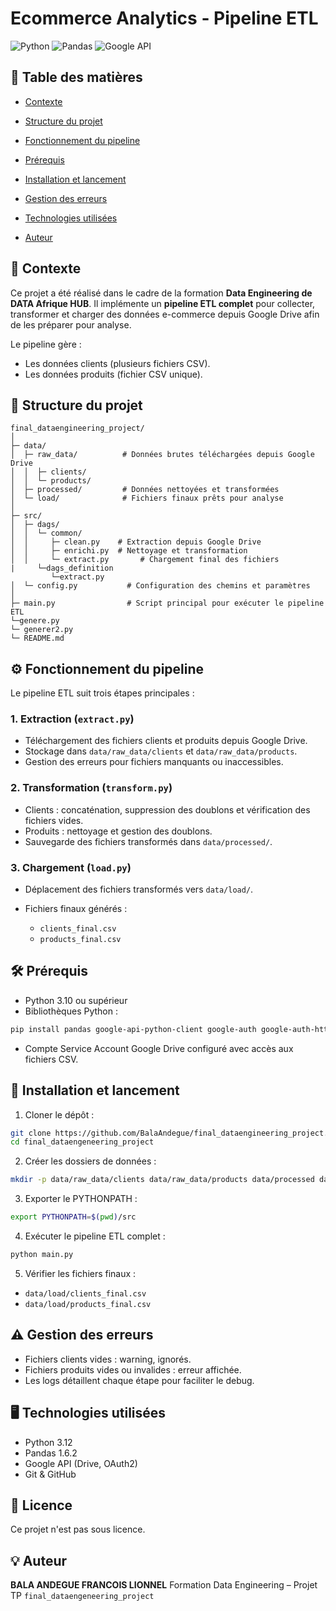 # Ecommerce Analytics - Pipeline ETL

![Python](https://img.shields.io/badge/Python-3.12-blue)
![Pandas](https://img.shields.io/badge/Pandas-1.6.2-lightgrey)
![Google API](https://img.shields.io/badge/Google-API-green)

## 📌 Table des matières

* [Contexte](#-contexte)
* [Structure du projet](#-structure-du-projet)
* [Fonctionnement du pipeline](#-fonctionnement-du-pipeline)
* [Prérequis](#-prérequis)
* [Installation et lancement](#-installation-et-lancement)
* [Gestion des erreurs](#-gestion-des-erreurs)
* [Technologies utilisées](#-technologies-utilisées)

* [Auteur](#-auteur)

## 📌 Contexte

Ce projet a été réalisé dans le cadre de la formation **Data Engineering de DATA Afrique HUB**.
Il implémente un **pipeline ETL complet** pour collecter, transformer et charger des données e-commerce depuis Google Drive afin de les préparer pour analyse.

Le pipeline gère :

* Les données clients (plusieurs fichiers CSV).
* Les données produits (fichier CSV unique).

## 📁 Structure du projet

```
final_dataengineering_project/
│
├─ data/
│  ├─ raw_data/          # Données brutes téléchargées depuis Google Drive
│  │  ├─ clients/
│  │  └─ products/
│  ├─ processed/         # Données nettoyées et transformées
│  └─ load/              # Fichiers finaux prêts pour analyse
│
├─ src/
│  ├─ dags/
│  │  └─ common/
│  │     ├─ clean.py    # Extraction depuis Google Drive
│  │     ├─ enrichi.py  # Nettoyage et transformation
│  │     └─ extract.py       # Chargement final des fichiers
|     └─dags_definition
         └─extract.py
│  └─ config.py           # Configuration des chemins et paramètres
│
├─ main.py                # Script principal pour exécuter le pipeline ETL
└─genere.py
└─ generer2.py
└─ README.md
```

## ⚙️ Fonctionnement du pipeline

Le pipeline ETL suit trois étapes principales :

### 1. Extraction (`extract.py`)

* Téléchargement des fichiers clients et produits depuis Google Drive.
* Stockage dans `data/raw_data/clients` et `data/raw_data/products`.
* Gestion des erreurs pour fichiers manquants ou inaccessibles.

### 2. Transformation (`transform.py`)

* Clients : concaténation, suppression des doublons et vérification des fichiers vides.
* Produits : nettoyage et gestion des doublons.
* Sauvegarde des fichiers transformés dans `data/processed/`.

### 3. Chargement (`load.py`)

* Déplacement des fichiers transformés vers `data/load/`.
* Fichiers finaux générés :

  * `clients_final.csv`
  * `products_final.csv`

## 🛠️ Prérequis

* Python 3.10 ou supérieur
* Bibliothèques Python :

```bash
pip install pandas google-api-python-client google-auth google-auth-httplib2 google-auth-oauthlib
```

* Compte Service Account Google Drive configuré avec accès aux fichiers CSV.

## 🚀 Installation et lancement

1. Cloner le dépôt :

```bash
git clone https://github.com/BalaAndegue/final_dataengineering_project.git
cd final_dataengeneering_project
```

2. Créer les dossiers de données :

```bash
mkdir -p data/raw_data/clients data/raw_data/products data/processed data/load
```

3. Exporter le PYTHONPATH :

```bash
export PYTHONPATH=$(pwd)/src
```

4. Exécuter le pipeline ETL complet :

```bash
python main.py
```

5. Vérifier les fichiers finaux :

* `data/load/clients_final.csv`
* `data/load/products_final.csv`

## ⚠️ Gestion des erreurs

* Fichiers clients vides : warning, ignorés.
* Fichiers produits vides ou invalides : erreur affichée.
* Les logs détaillent chaque étape pour faciliter le debug.

## 🖥️ Technologies utilisées

* Python 3.12
* Pandas 1.6.2
* Google API (Drive, OAuth2)
* Git & GitHub

## 📄 Licence

Ce projet n'est pas sous licence.
## 💡 Auteur

**BALA ANDEGUE FRANCOIS LIONNEL**
Formation Data Engineering – Projet TP `final_dataengeneering_project`
